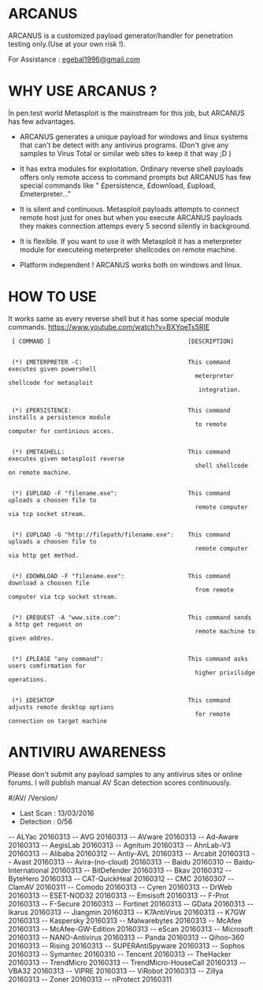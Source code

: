 # ARCANUS
ARCANUS is a customized payload generator/handler for penetration testing only.(Use at your own risk !).

For Assistance : egebal1996@gmail.com


# WHY USE ARCANUS ?
  İn pen.test world Metasploit is the mainstream for this job, but ARCANUS has few advantages.
  
- ARCANUS generates a unique payload for windows and linux systems that can't be detect with any antivirus programs. (Don't give any samples to Virus Total or similar web sites to keep it that way ;D )

- It has extra modules for exploitation. Ordinary reverse shell payloads offers only remote access to command prompts but ARCANUS has few special commands like " £persistence, £download, £upload, £meterpreter..."

- It is silent and continuous. Metasploit payloads attempts to connect remote host just for ones but when you execute ARCANUS payloads they makes connection attemps every 5 second silently in background.

- It is flexible. If you want to use it with Metasploit it has a meterpreter module for executeing meterpreter shellcodes on remote machine.

- Platform independent ! ARCANUS works both on windows and linux.


# HOW TO USE 

It works same as every reverse shell but it has some special module commands.
https://www.youtube.com/watch?v=BXYqeTs5RIE

   
                                                                                                     
                                                                                                     
                                                                                                     
                                                                                                     
     [ COMMAND ]                                       [DESCRIPTION]                                 
                            
                                                                                                     
     (*) £METERPRETER -C:                              This command executes given powershell        
                                                         meterpreter shellcode for metasploit        
                                                          integration.                               
                                                                                                     
                                                                                                     
     (*) £PERSISTENCE:                                 This command installs a persistence module    
                                                         to remote computer for continious acces.    
                                                                                                     
                                                                                                     
     (*) £METASHELL:                                   This command executes given metasploit reverse
                                                         shell shellcode on remote machine.          
                                                                                                     
                                                                                                     
     (*) £UPLOAD -F "filename.exe":                    This command uploads a choosen file to        
                                                         remote computer via tcp socket stream.      
                                                                                                     
                                                                                                     
     (*) £UPLOAD -G "http://filepath/filename.exe":    This command uploads a choosen file to        
                                                         remote computer via http get method.        
                                                                                                     
                                                                                                     
     (*) £DOWNLOAD -F "filename.exe":                  This command download a choosen file          
                                                         from remote computer via tcp socket stream. 
                                                                                                     
                                                                                                     
     (*) £REQUEST -A "www.site.com":                   This command sends a http get request on      
                                                         remote machine to given addres.             
                                                                                                     
                                                                                                     
     (*) £PLEASE "any command":                        This command asks users comfirmation for      
                                                         higher privilidge operations.               
                                                                                                     
                                                                                                     
     (*) £DESKTOP                                      This command adjusts remote desktop options   
                                                         for remote connection on target machine     
                                                                                                     
                                                                                                     
  # ANTIVIRU AWARENESS
  
  Please don't submit any payload samples to any antivirus sites or online forums. I will publish manual AV Scan detection scores continuously.
  


#/AV/    /Version/

- Last Scan : 13/03/2016
- Detection : 0/56


-- ALYac		20160313
-- AVG		20160313
-- AVware		20160313
-- Ad-Aware		20160313
-- AegisLab		20160313
-- Agnitum		20160313
-- AhnLab-V3		20160313
-- Alibaba		20160312
-- Antiy-AVL		20160313
-- Arcabit		20160313
-- Avast		20160313
-- Avira-(no-cloud)		20160313
-- Baidu		20160310
-- Baidu-International		20160313
-- BitDefender		20160313
-- Bkav		20160312
-- ByteHero		20160313
-- CAT-QuickHeal		20160312
-- CMC		20160307
-- ClamAV		20160311
-- Comodo		20160313
-- Cyren		20160313
-- DrWeb		20160313
-- ESET-NOD32		20160313
-- Emsisoft		20160313
-- F-Prot		20160313
-- F-Secure		20160313
-- Fortinet		20160313
-- GData		20160313
-- Ikarus		20160313
-- Jiangmin		20160313
-- K7AntiVirus		20160313
-- K7GW		20160313
-- Kaspersky		20160313
-- Malwarebytes		20160313
-- McAfee		20160313
-- McAfee-GW-Edition		20160313
-- eScan		20160313
-- Microsoft		20160313
-- NANO-Antivirus		20160313
-- Panda		20160313
-- Qihoo-360		20160313
-- Rising		20160313
-- SUPERAntiSpyware		20160313
-- Sophos		20160313
-- Symantec		20160310
-- Tencent		20160313
-- TheHacker		20160313
-- TrendMicro		20160313
-- TrendMicro-HouseCall		20160313
-- VBA32		20160313
-- VIPRE		20160313
-- ViRobot		20160313
-- Zillya		20160313
-- Zoner		20160313
-- nProtect		20160311
